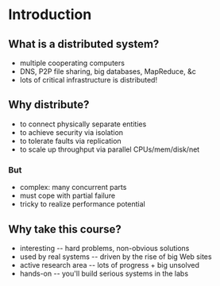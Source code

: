 # Introduction

## What is a distributed system?
- multiple cooperating computers
- DNS, P2P file sharing, big databases, MapReduce, &c
- lots of critical infrastructure is distributed!

## Why distribute?
- to connect physically separate entities
- to achieve security via isolation
- to tolerate faults via replication
- to scale up throughput via parallel CPUs/mem/disk/net
  
### But
- complex: many concurrent parts
- must cope with partial failure
- tricky to realize performance potential

## Why take this course?
- interesting -- hard problems, non-obvious solutions
- used by real systems -- driven by the rise of big Web sites
- active research area -- lots of progress + big unsolved 
- hands-on -- you'll build serious systems in the labs
